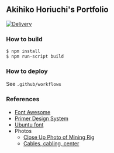 ## Akihiko Horiuchi's Portfolio

[![Delivery](https://github.com/hico-horiuchi/hiconyan-page/actions/workflows/delivery.yaml/badge.svg)](https://github.com/hico-horiuchi/hiconyan-page/actions/workflows/delivery.yaml)

### How to build

```
$ npm install
$ npm run-script build
```

### How to deploy

See `.github/workflows`

### References

- [Font Awesome](https://fontawesome.com/)
- [Primer Design System](https://primer.style/)
- [Ubuntu font](https://design.ubuntu.com/font/)
- Photos
  - [Close Up Photo of Mining Rig](https://www.pexels.com/photo/close-up-photo-of-mining-rig-1148820/)
  - [Cables, cabling, center](https://www.pexels.com/photo/port-industry-internet-connection-1652181/)
